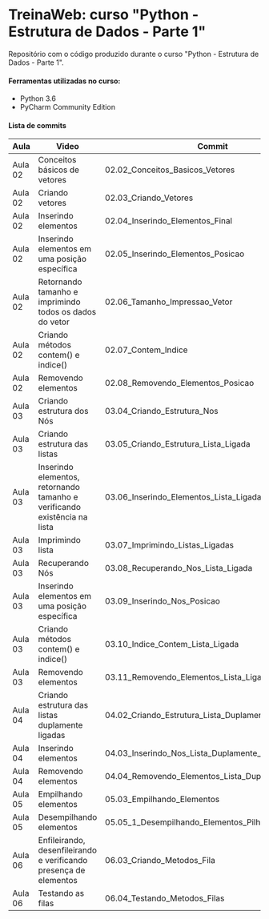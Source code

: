 # TreinaWeb: curso "Python - Estrutura de Dados - Parte 1"

Repositório com o código produzido durante o curso "Python - Estrutura de Dados - Parte 1".

#### Ferramentas utilizadas no curso:
  - Python 3.6
  - PyCharm Community Edition
  
#### Lista de commits
Aula | Video | Commit | Link 
------ | ------ | ------ | ------ 
Aula 02 | Conceitos básicos de vetores | 02.02_Conceitos_Basicos_Vetores | [Download](https://github.com/treinaweb/treinaweb-python-estrutura-dados-parte-1/archive/297e704c65cd36b4ac29ed1201914515f69944f8.zip) 
Aula 02 | Criando vetores | 02.03_Criando_Vetores | [Download](https://github.com/treinaweb/treinaweb-python-estrutura-dados-parte-1/archive/492b29e8bf3a86fa132fe4670843086a6e635dcf.zip) 
Aula 02 | Inserindo elementos | 02.04_Inserindo_Elementos_Final | [Download](https://github.com/treinaweb/treinaweb-python-estrutura-dados-parte-1/archive/647983cc071d5ed55d255d6edc2674211f533a42.zip) 
Aula 02 | Inserindo elementos em uma posição específica | 02.05_Inserindo_Elementos_Posicao | [Download](https://github.com/treinaweb/treinaweb-python-estrutura-dados-parte-1/archive/a39ecd10f5b47c9f2231b0be522126b713883253.zip) 
Aula 02 | Retornando tamanho e imprimindo todos os dados do vetor | 02.06_Tamanho_Impressao_Vetor | [Download](https://github.com/treinaweb/treinaweb-python-estrutura-dados-parte-1/archive/b4767474d6bdf7b1da9be45f3442bf41f2cf1a99.zip) 
Aula 02 | Criando métodos contem() e indice() | 02.07_Contem_Indice | [Download](https://github.com/treinaweb/treinaweb-python-estrutura-dados-parte-1/archive/808a86d40fc022efb378a6d17a09762283d143bf.zip) 
Aula 02 | Removendo elementos | 02.08_Removendo_Elementos_Posicao | [Download](https://github.com/treinaweb/treinaweb-python-estrutura-dados-parte-1/archive/ebcc2fe0b8ca627e36edbd18620b05642a282e5b.zip) 
Aula 03 | Criando estrutura dos Nós | 03.04_Criando_Estrutura_Nos | [Download](https://github.com/treinaweb/treinaweb-python-estrutura-dados-parte-1/archive/59aba80e4dad95ee79375b6b9e6f6ac370f4c074.zip) 
Aula 03 | Criando estrutura das listas | 03.05_Criando_Estrutura_Lista_Ligada | [Download](https://github.com/treinaweb/treinaweb-python-estrutura-dados-parte-1/archive/b0bc2f2e9808ea330ee923742cce3efb915d2f64.zip) 
Aula 03 | Inserindo elementos, retornando tamanho e verificando existência na lista | 03.06_Inserindo_Elementos_Lista_Ligada | [Download](https://github.com/treinaweb/treinaweb-python-estrutura-dados-parte-1/archive/91da47c44762f3e712ba1cf5ec0d3773c314989b.zip) 
Aula 03 | Imprimindo lista | 03.07_Imprimindo_Listas_Ligadas | [Download](https://github.com/treinaweb/treinaweb-python-estrutura-dados-parte-1/archive/a4cc6b1cfef3a9d99025960029fb6b48a21fe90e.zip) 
Aula 03 | Recuperando Nós | 03.08_Recuperando_Nos_Lista_Ligada | [Download](https://github.com/treinaweb/treinaweb-python-estrutura-dados-parte-1/archive/e91e00ca00111247f9ee8def1c6319cecaaa6260.zip) 
Aula 03 | Inserindo elementos em uma posição específica | 03.09_Inserindo_Nos_Posicao | [Download](https://github.com/treinaweb/treinaweb-python-estrutura-dados-parte-1/archive/647b7cf7f73d3f09f1ae8afeea4dcac34f603948.zip) 
Aula 03 | Criando métodos contem() e indice() | 03.10_Indice_Contem_Lista_Ligada | [Download](https://github.com/treinaweb/treinaweb-python-estrutura-dados-parte-1/archive/ef12595a97511274e71537b1f4b26d8336f93588.zip) 
Aula 03 | Removendo elementos | 03.11_Removendo_Elementos_Lista_Ligada | [Download](https://github.com/treinaweb/treinaweb-python-estrutura-dados-parte-1/archive/08eabc86b531e20aa10b9b52728bd0cc402a74f9.zip) 
Aula 04 | Criando estrutura das listas duplamente ligadas | 04.02_Criando_Estrutura_Lista_Duplamente_Ligada | [Download](https://github.com/treinaweb/treinaweb-python-estrutura-dados-parte-1/archive/4c0ee549a16cdcc741411b1ce57f83972e7e1b0a.zip) 
Aula 04 | Inserindo elementos | 04.03_Inserindo_Nos_Lista_Duplamente_Ligada | [Download](https://github.com/treinaweb/treinaweb-python-estrutura-dados-parte-1/archive/ac3ddd60832a5e802e1a6a534adaaf582f016fdb.zip) 
Aula 04 | Removendo elementos | 04.04_Removendo_Elementos_Lista_Duplamente_Ligada | [Download](https://github.com/treinaweb/treinaweb-python-estrutura-dados-parte-1/archive/4eb09e477c4bc2313b4624d4cae8afdc08d234d2.zip) 
Aula 05 | Empilhando elementos | 05.03_Empilhando_Elementos | [Download](https://github.com/treinaweb/treinaweb-python-estrutura-dados-parte-1/archive/f95bfd68696496ada2636e5cb8355c01f22d95ca.zip) 
Aula 05 | Desempilhando elementos | 05.05_1_Desempilhando_Elementos_Pilha | [Download](https://github.com/treinaweb/treinaweb-python-estrutura-dados-parte-1/archive/1a06856537ad236d7872237ae40b7c624810f576.zip) 
Aula 06 | Enfileirando, desenfileirando e verificando presença de elementos | 06.03_Criando_Metodos_Fila | [Download](https://github.com/treinaweb/treinaweb-python-estrutura-dados-parte-1/archive/774c572833f2a067e63dd2c3435d7126af63c134.zip) 
Aula 06 | Testando as filas | 06.04_Testando_Metodos_Filas | [Download](https://github.com/treinaweb/treinaweb-python-estrutura-dados-parte-1/archive/80373b0086fa15070769bad6b6a271397702ab3b.zip) 